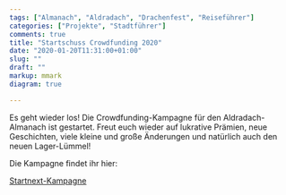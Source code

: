 ```yaml
---
tags: ["Almanach", "Aldradach", "Drachenfest", "Reiseführer"]
categories: ["Projekte", "Stadtführer"]
comments: true
title: "Startschuss Crowdfunding 2020"
date: "2020-01-20T11:31:00+01:00"
slug: ""
draft: ""
markup: mmark
diagram: true

---
```


Es geht wieder los! Die Crowdfunding-Kampagne
für den Aldradach-Almanach ist gestartet. Freut euch wieder auf lukrative Prämien,
neue Geschichten, viele kleine und große Änderungen und natürlich auch
den neuen Lager-Lümmel!

Die Kampagne findet ihr hier:

[Startnext-Kampagne](https://www.startnext.com/aldradach-almanach-2020)
